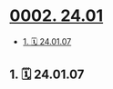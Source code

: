 # [0002. 24.01](https://github.com/Tdahuyou/TNotes.footprints/tree/main/notes/0002.%2024.01)

<!-- region:toc -->

- [1. 🗓 24.01.07](#1--240107)

<!-- endregion:toc -->

## 1. 🗓 24.01.07

<Footprints :times="[2024, 1, 7, 1, 15]">
  <template #text-area>
    <p>在监控室待了一上午，回家后逮着 week 就是一顿胖揍！！！（当然，揍完还是得猫条伺候）</p>
    <p>搬到新家的这俩月里，已经丢了两条命了。如果猫有九条命的话，你还剩七条命，好好利用哈！</p>
    <p>第一次从室友的飘窗装出去，差点儿从五楼掉下去。找到你时，正躲在空调外机的夹缝里边，也不知道恐高的我是怎么把你给捞回来的。</p>
    <p>这次快递员上门取件，开门取个件的功夫，又溜没影儿了。上网搜了搜小区丢猫成功找回的案例，发现基本都没法找回来，想着大概率是没戏了。。。多亏了邻居奶奶、门卫大叔、监控室阿姨协助。要不然知乎上的描述可能就是你接下来的生活写照。</p>
    <p>—— week 挨揍 の 一天</p>
  </template>
  <template #image-list="{ openModal }">
    <img src="https://cdn.jsdelivr.net/gh/Tdahuyou/imgs@main/2025-01-12-19-21-09.png" @click="openModal(0)"/>
    <img src="https://cdn.jsdelivr.net/gh/Tdahuyou/imgs@main/2025-01-12-19-21-14.png" @click="openModal(1)"/>
    <img src="https://cdn.jsdelivr.net/gh/Tdahuyou/imgs@main/2025-01-12-19-21-17.png" @click="openModal(2)"/>
    <img src="https://cdn.jsdelivr.net/gh/Tdahuyou/imgs@main/2025-01-12-19-21-22.png" @click="openModal(3)"/>
    <img src="https://cdn.jsdelivr.net/gh/Tdahuyou/imgs@main/2025-01-12-19-21-26.png" @click="openModal(4)"/>
    <img src="https://cdn.jsdelivr.net/gh/Tdahuyou/imgs@main/2025-01-12-19-21-31.png" @click="openModal(5)"/>
    <img src="https://cdn.jsdelivr.net/gh/Tdahuyou/imgs@main/2025-01-12-19-21-34.png" @click="openModal(6)"/>
    <img src="https://cdn.jsdelivr.net/gh/Tdahuyou/imgs@main/2025-01-12-19-21-38.png" @click="openModal(7)"/>
  </template>
</Footprints>
